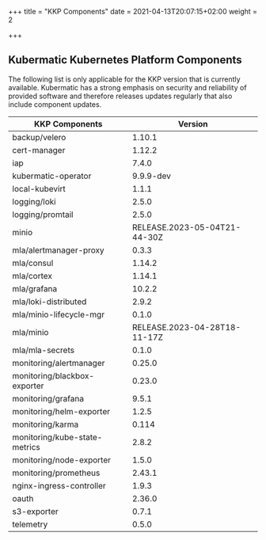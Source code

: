+++
title = "KKP Components"
date = 2021-04-13T20:07:15+02:00
weight = 2

+++

## Kubermatic Kubernetes Platform Components

The following list is only applicable for the KKP version that is currently available. Kubermatic has a strong emphasis on security and reliability
of provided software and therefore releases updates regularly that also include component updates.

| KKP Components                 | Version                        |
| ------------------------------ | ------------------------------ |
| backup/velero                  | 1.10.1                         |
| cert-manager                   | 1.12.2                         |
| iap                            | 7.4.0                          |
| kubermatic-operator            | 9.9.9-dev                      |
| local-kubevirt                 | 1.1.1                          |
| logging/loki                   | 2.5.0                          |
| logging/promtail               | 2.5.0                          |
| minio                          | RELEASE.2023-05-04T21-44-30Z   |
| mla/alertmanager-proxy         | 0.3.3                          |
| mla/consul                     | 1.14.2                         |
| mla/cortex                     | 1.14.1                         |
| mla/grafana                    | 10.2.2                         |
| mla/loki-distributed           | 2.9.2                          |
| mla/minio-lifecycle-mgr        | 0.1.0                          |
| mla/minio                      | RELEASE.2023-04-28T18-11-17Z   |
| mla/mla-secrets                | 0.1.0                          |
| monitoring/alertmanager        | 0.25.0                         |
| monitoring/blackbox-exporter   | 0.23.0                         |
| monitoring/grafana             | 9.5.1                          |
| monitoring/helm-exporter       | 1.2.5                          |
| monitoring/karma               | 0.114                          |
| monitoring/kube-state-metrics  | 2.8.2                          |
| monitoring/node-exporter       | 1.5.0                          |
| monitoring/prometheus          | 2.43.1                         |
| nginx-ingress-controller       | 1.9.3                          |
| oauth                          | 2.36.0                         |
| s3-exporter                    | 0.7.1                          |
| telemetry                      | 0.5.0                          |
